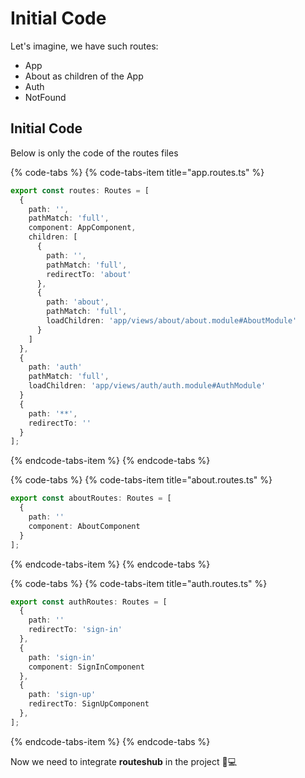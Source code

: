 # Initial Code

Let's imagine, we have such routes:

* App 
* About as children of the App
* Auth
* NotFound

## Initial Code

Below is only the code of the routes files

{% code-tabs %}
{% code-tabs-item title="app.routes.ts" %}
```typescript
export const routes: Routes = [
  {
    path: '',
    pathMatch: 'full',
    component: AppComponent,
    children: [
      {
        path: '',
        pathMatch: 'full',
        redirectTo: 'about'
      },
      {
        path: 'about',
        pathMatch: 'full',
        loadChildren: 'app/views/about/about.module#AboutModule'
      }
    ]
  },
  {
    path: 'auth'
    pathMatch: 'full',
    loadChildren: 'app/views/auth/auth.module#AuthModule'
  }
  {
    path: '**',
    redirectTo: ''
  }
];
```
{% endcode-tabs-item %}
{% endcode-tabs %}

{% code-tabs %}
{% code-tabs-item title="about.routes.ts" %}
```typescript
export const aboutRoutes: Routes = [
  {
    path: ''
    component: AboutComponent
  }
];
```
{% endcode-tabs-item %}
{% endcode-tabs %}

{% code-tabs %}
{% code-tabs-item title="auth.routes.ts" %}
```typescript
export const authRoutes: Routes = [
  {
    path: ''
    redirectTo: 'sign-in'
  },
  {
    path: 'sign-in'
    component: SignInComponent
  },
  {
    path: 'sign-up'
    redirectTo: SignUpComponent
  },
];
```
{% endcode-tabs-item %}
{% endcode-tabs %}

Now we need to integrate **routeshub** in the project 👨💻 

